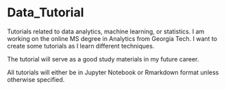 # Data_Tutorial
Tutorials related to data analytics, machine learning, or statistics. I am working on the online MS degree in Analytics from Georgia Tech. I want to create some tutorials as I learn different techniques. 

The tutorial will serve as a good study materials in my future career.   

All tutorials will either be in Jupyter Notebook or Rmarkdown format unless otherwise specified.
